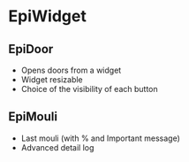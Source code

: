 # EpiWidget

## EpiDoor
* Opens doors from a widget
* Widget resizable
* Choice of the visibility of each button

## EpiMouli
* Last mouli (with % and Important message)
* Advanced detail log
